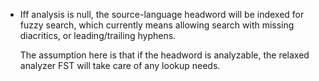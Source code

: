 
  - Iff analysis is null, the source-language headword will be indexed for
    fuzzy search, which currently means allowing search with missing
    diacritics, or leading/trailing hyphens.

    The assumption here is that if the headword is analyzable, the relaxed
    analyzer FST will take care of any lookup needs.

